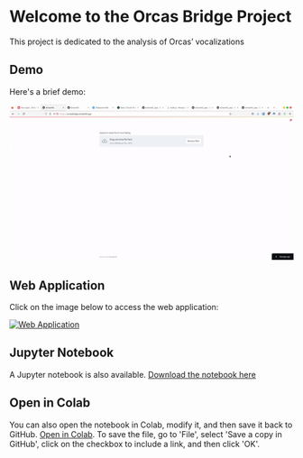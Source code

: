 # Welcome to the Orcas Bridge Project

This project is dedicated to the analysis of Orcas’ vocalizations

## Demo

Here's a brief demo:

![Demo](demo.gif)

## Web Application

Click on the image below to access the web application:

[![Web Application](https://orcasbridge.streamlit.app/)](https://orcasbridge.streamlit.app/)


## Jupyter Notebook

A Jupyter notebook is also available. [Download the notebook here](https://github.com/mavericb/orcas/blob/main/orcas.ipynb)

## Open in Colab
You can also open the notebook in Colab, modify it, and then save it back to GitHub. [Open in Colab](https://colab.research.google.com/github/mavericb/orcas/blob/main/orcas.ipynb). To save the file, go to 'File', select 'Save a copy in GitHub', click on the checkbox to include a link, and then click 'OK'.
